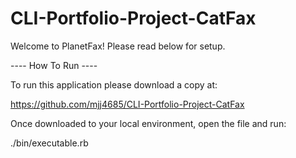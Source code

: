 # CLI-Portfolio-Project-CatFax


Welcome to PlanetFax! Please read below for setup. 


---- How To Run ----


To run this application please download a copy at:

https://github.com/mjj4685/CLI-Portfolio-Project-CatFax



Once downloaded to your local environment, open the file and run:


 ./bin/executable.rb






